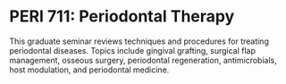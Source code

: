 # PERI 711: Periodontal Therapy

This graduate seminar reviews techniques and procedures for treating periodontal diseases. Topics include gingival grafting, surgical flap management, osseous surgery, periodontal regeneration, antimicrobials, host modulation, and periodontal medicine.